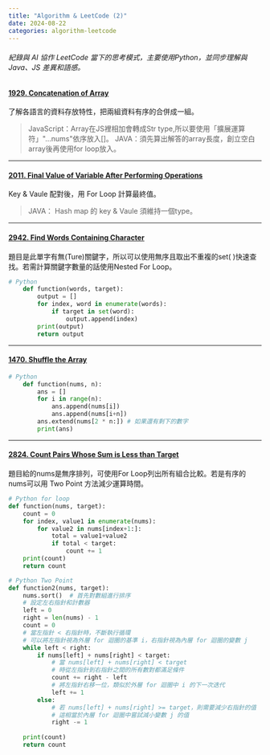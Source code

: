 ```yaml
---
title: "Algorithm & LeetCode (2)"
date: 2024-08-22
categories: algorithm-leetcode
---
```


###### 紀錄與 AI 協作 LeetCode 當下的思考模式，主要使用Python，並同步理解與 Java、JS 差異和語感。


<!-- #### []() -->
#### [1929. Concatenation of Array](https://leetcode.com/problems/concatenation-of-array/description/)

了解各語言的資料存放特性，把兩組資料有序的合併成一組。  
>JavaScript：Array在JS裡相加會轉成Str type,所以要使用「擴展運算符」"...nums"依序放入[]。
>JAVA：須先算出解答的array長度，創立空白array後再使用for loop放入。

***

#### [2011. Final Value of Variable After Performing Operations](https://leetcode.com/problems/final-value-of-variable-after-performing-operations/description/)

Key & Vaule 配對後，用 For Loop 計算最終值。
>JAVA： Hash map 的 key & Vaule 須維持一個type。

***

#### [2942. Find Words Containing Character](https://leetcode.com/problems/find-words-containing-character/description/)  

題目是此單字有無(Ture)關鍵字，所以可以使用無序且取出不重複的set( )快速查找。若需計算關鍵字數量的話使用Nested For Loop。

```python
# Python
    def function(words, target):
        output = []
        for index, word in enumerate(words):
            if target in set(word):
                output.append(index)
        print(output)
        return output
```

***

#### [1470. Shuffle the Array](https://leetcode.com/problems/shuffle-the-array/description/)

```python
# Python
    def function(nums, n):
        ans = []
        for i in range(n):
            ans.append(nums[i])
            ans.append(nums[i+n])
        ans.extend(nums[2 * n:]) # 如果還有剩下的數字
        print(ans)
```

***

#### [2824. Count Pairs Whose Sum is Less than Target](https://leetcode.com/problems/count-pairs-whose-sum-is-less-than-target/description/)

題目給的nums是無序排列，可使用For Loop列出所有組合比較。若是有序的nums可以用 Two Point 方法減少運算時間。

```python
# Python for loop
def function(nums, target):
    count = 0
    for index, value1 in enumerate(nums):
        for value2 in nums[index+1:]:
            total = value1+value2
            if total < target:
                count += 1
    print(count)
    return count
```
```python
# Python Two Point
def function2(nums, target):
    nums.sort()  # 首先對數組進行排序
    # 設定左右指針和計數器
    left = 0
    right = len(nums) - 1
    count = 0
    # 當左指針 < 右指針時，不斷執行循環
    # 可以將左指針視為外層 for 迴圈的基準 i，右指針視為內層 for 迴圈的變數 j
    while left < right:
        if nums[left] + nums[right] < target:
            # 當 nums[left] + nums[right] < target
            # 時從左指針到右指針之間的所有數對都滿足條件
            count += right - left
            # 將左指針右移一位，類似於外層 for 迴圈中 i 的下一次迭代
            left += 1
        else:
            # 若 nums[left] + nums[right] >= target，則需要減少右指針的值
            # 這相當於內層 for 迴圈中嘗試減小變數 j 的值
            right -= 1
    
    print(count)
    return count
```

